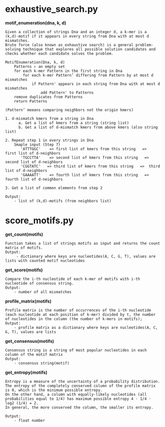 

# exhaustive_search.py
**motif_enumeration(dna, k, d)**

    Given a collection of strings Dna and an integer d, a k-mer is a (k,d)-motif if it appears in every string from Dna with at most d mismatches.
    Brute force (also known as exhaustive search) is a general problem-solving technique that explores all possible solution candidates and checks whether each candidate solves the problem.
    
    MotifEnumeration(Dna, k, d)
        Patterns ← an empty set
        for each k-mer Pattern in the first string in Dna
            for each k-mer Pattern’ differing from Pattern by at most d mismatches
                if Pattern' appears in each string from Dna with at most d mismatches
                    add Pattern' to Patterns
        remove duplicates from Patterns
        return Patterns
    
    (Pattern’ meeans comparing neighbors not the origin kmers)
    
    1. d-mismatch kmers from a string in Dna
          a. Get a list of kmers from a string (string list)
          b. Get a list of d-mismatch kmers from above kmers (also string list)
    
    2. Repeat step 1 in every strings in Dna
        Smaple input (Step 7)
           'ATTTGGC'    => first list of kmers from this string   =>  first list of d-neighbors
           'TGCCTTA'    => second list of kmers from this string   =>  second list of d-neighbors
           'CGGTATC'   => third list of kmers from this string   =>  third list of d-neighbors
           'GAAAATT'    => fourth list of kmers from this string   =>  fourth list of d-neighbors
    
    3. Get a list of common elements from step 2
    
    Output:
        - list of (k,d)-motifs (from neighbors list)


#   score_motifs.py

**get_count(motifs)**

    Function takes a list of strings motifs as input and returns the count matrix of motifs.
    Output: 
         - dictionary where keys are nucleotides(A, C, G, T), values are lists with counted motif nucleotides
    
**get_score(motifs)**

    Compare the i-th nucleotide of each k-mer of motifs with i-th nucleotide of consensus string.
    Output: 
        - number of all mismatches

**profile_matrix(motifs)**

    Profile matrix is the number of occurrences of the i-th nucleotide (each nucleotide at each position of k-mer) divided by t, the number of nucleotides in the column (the number of k-mers in motifs);
    Output: 
        - profile matrix as a dictionary where keys are nucleotides(A, C, G, T), values are lists

**get_consensus(motifs)**

    Consensus string is a string of most popular nucleotides in each column of the motif matrix
    Output: 
        - consensus string(motif)
    
**get_entropy(motifs)**

    Entropy is a measure of the uncertainty of a probability distribution.
    The entropy of the completely conserved column of the profile matrix is 0, which is the minimum possible entropy.
    On the other hand, a column with equally-likely nucleotides (all probabilities equal to 1/4) has maximum possible entropy 4 · 1/4 · log2 (1/4) = 2.
    In general, the more conserved the column, the smaller its entropy.
        
    Output:
        - float number
